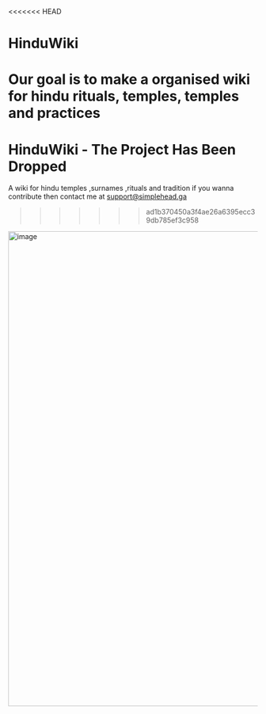 <<<<<<< HEAD
# HinduWiki
Our goal is to make a organised wiki for hindu rituals, temples, temples and practices
=======
# HinduWiki - The Project Has Been Dropped
A wiki for hindu temples ,surnames ,rituals and tradition if you wanna contribute then contact me at support@simplehead.ga
>>>>>>> ad1b370450a3f4ae26a6395ecc39db785ef3c958
<img width="960" alt="image" src="https://user-images.githubusercontent.com/76025286/168414529-9275f626-c516-454d-ab75-d9d825257629.png">

